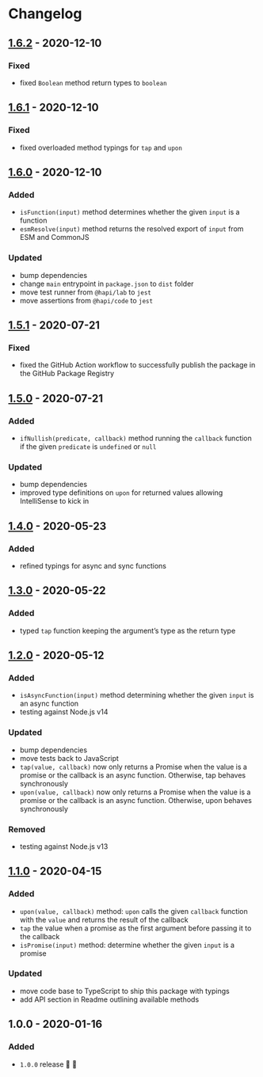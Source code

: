# Changelog


## [1.6.2](https://github.com/supercharge/goodies/compare/v1.6.1...v1.6.2) - 2020-12-10

### Fixed
- fixed `Boolean` method return types to `boolean`


## [1.6.1](https://github.com/supercharge/goodies/compare/v1.6.0...v1.6.1) - 2020-12-10

### Fixed
- fixed overloaded method typings for `tap` and `upon`


## [1.6.0](https://github.com/supercharge/streams/compare/v1.5.1...v1.6.0) - 2020-12-10

### Added
- `isFunction(input)` method determines whether the given `input` is a function
- `esmResolve(input)` method returns the resolved export of `input` from ESM and CommonJS

### Updated
- bump dependencies
- change `main` entrypoint in `package.json` to `dist` folder
- move test runner from `@hapi/lab` to `jest`
- move assertions from `@hapi/code` to `jest`


## [1.5.1](https://github.com/supercharge/goodies/compare/v1.5.0...v1.5.1) - 2020-07-21

### Fixed
- fixed the GitHub Action workflow to successfully publish the package in the GitHub Package Registry


## [1.5.0](https://github.com/supercharge/goodies/compare/v1.4.0...v1.5.0) - 2020-07-21

### Added
- `ifNullish(predicate, callback)` method running the `callback` function if the given `predicate` is `undefined` or `null`

### Updated
- bump dependencies
- improved type definitions on `upon` for returned values allowing IntelliSense to kick in


## [1.4.0](https://github.com/supercharge/goodies/compare/v1.3.0...v1.4.0) - 2020-05-23

### Added
- refined typings for async and sync functions


## [1.3.0](https://github.com/supercharge/goodies/compare/v1.2.0...v1.3.0) - 2020-05-22

### Added
- typed `tap` function keeping the argument’s type as the return type


## [1.2.0](https://github.com/supercharge/goodies/compare/v1.1.0...v1.2.0) - 2020-05-12

### Added
- `isAsyncFunction(input)` method determining whether the given `input` is an async function
- testing against Node.js v14

### Updated
- bump dependencies
- move tests back to JavaScript
- `tap(value, callback)` now only returns a Promise when the value is a promise or the callback is an async function. Otherwise, tap behaves synchronously
- `upon(value, callback)` now only returns a Promise when the value is a promise or the callback is an async function. Otherwise, upon behaves synchronously

### Removed
- testing against Node.js v13


## [1.1.0](https://github.com/supercharge/goodies/compare/v1.0.0...v1.1.0) - 2020-04-15

### Added
- `upon(value, callback)` method: `upon` calls the given `callback` function with the `value` and returns the result of the callback
- `tap` the value when a promise as the first argument before passing it to the callback
- `isPromise(input)` method: determine whether the given `input` is a promise

### Updated
- move code base to TypeScript to ship this package with typings
- add API section in Readme outlining available methods


## 1.0.0 - 2020-01-16

### Added
- `1.0.0` release 🚀 🎉
